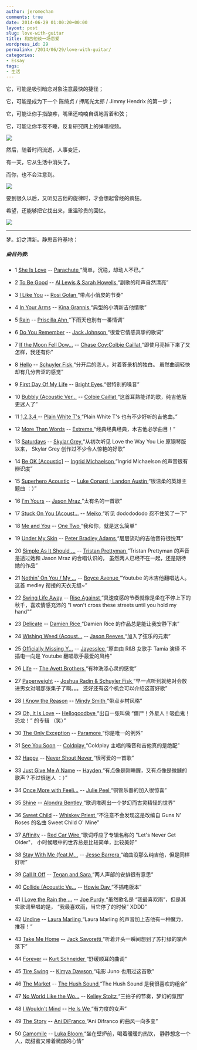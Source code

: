 ```yaml
---
author: jeromechan
comments: true
date: 2014-06-29 01:00:20+00:00
layout: post
slug: love-with-guitar
title: 和吉他谈一场恋爱
wordpress_id: 29
permalink: /2014/06/29/love-with-guitar/
categories:
- Essay
tags:
- 生活
---
```


它，可能是吸引暗恋对象注意最快的捷径；


它，可能是成为下一个 陈绮贞 / 押尾光太郎 / Jimmy Hendrix 的第一步；

它，可能让你手指酸疼，嘴里还喃喃自语地背着和弦；

它，可能让你半夜不睡，反复研究网上的弹唱视频。

[![](/images/2014-06-29-love-with-guitar/1382592783_g8gT.jpg)](/images/2014-06-29-love-with-guitar/1382592783_g8gT.jpg)

然后，随着时间流逝，人事变迁，

有一天，它从生活中消失了。

而你，也不会注意到。

[![](/images/2014-06-29-love-with-guitar/1382592809_EWKb.jpg)](/images/2014-06-29-love-with-guitar/1382592809_EWKb.jpg)

要到很久以后，又听见吉他的旋律时，才会想起曾经的疯狂。

希望，还能够把它找出来，重温珍贵的回忆。

[![](/images/2014-06-29-love-with-guitar/1382592827_URH4.jpg)](/images/2014-06-29-love-with-guitar/1382592827_URH4.jpg)

-------------------------------------------------------------

梦。幻之清新。静思音符基地：



##### 曲目列表:





	
  * 1 [She Is Love](http://www.xiami.com/song/3669608) -- [Parachute ](http://www.xiami.com/artist/60704)“简单，沉稳，却动人不已。”

	
  * 2 [To Be Good](http://www.xiami.com/song/1771143590) -- [Al Lewis & Sarah Howells ](http://www.xiami.com/artist/67936)“副歌的和声自然漂亮”

	
  * 3 [I Like You](http://www.xiami.com/song/1770480663) -- [Rosi Golan ](http://www.xiami.com/artist/63167)“带点小俏皮的节奏”

	
  * 4 [In Your Arms](http://www.xiami.com/song/1769386135) -- [Kina Grannis ](http://www.xiami.com/artist/49268)“典型的小清新吉他情歌”

	
  * 5 [Rain](http://www.xiami.com/song/3623582) -- [Priscilla Ahn ](http://www.xiami.com/artist/23845)“下雨天也别有一番情调”

	
  * 6 [Do You Remember](http://www.xiami.com/song/2080375) -- [Jack Johnson ](http://www.xiami.com/artist/23424)“很爱它情感真挚的歌词”

	
  * 7 [If the Moon Fell Dow...](http://www.xiami.com/song/1769679891) -- [Chase Coy;Colbie Caillat ](http://www.xiami.com/artist/57550)“即使月亮掉下来了又怎样，我还有你”

	
  * 8 [Hello](http://www.xiami.com/song/1769229030) -- [Schuyler Fisk ](http://www.xiami.com/artist/67513)“分开后的恋人，对着答录机的独白。
虽然曲调轻快却有几分苦涩的感觉”<!-- more -->

	
  * 9 [First Day Of My Life](http://www.xiami.com/song/2452032) -- [Bright Eyes ](http://www.xiami.com/artist/32756)“很特别的嗓音”

	
  * 10 [Bubbly (Acoustic Ver...](http://www.xiami.com/song/1770019705) -- [Colbie Caillat ](http://www.xiami.com/artist/23691)“这首耳熟能详的歌，纯吉他版更迷人了”

	
  * 11 [1,2,3,4 ](http://www.xiami.com/song/3319867) -- [Plain White T's ](http://www.xiami.com/artist/24045)“Plain White T's 也有不少好听的吉他曲。”

	
  * 12 [More Than Words](http://www.xiami.com/song/1566405) -- [Extreme ](http://www.xiami.com/artist/16163)“经典经典经典，木吉他必学曲目！”

	
  * 13 [Saturdays](http://www.xiami.com/song/2593987) -- [Skylar Grey ](http://www.xiami.com/artist/36285)“从初次听见 Love the Way You Lie 原钢琴版以来，
Skylar Grey 创作过不少令人惊艳的好歌”

	
  * 14 [Be OK [Acoustic]](http://www.xiami.com/song/3368134) -- [Ingrid Michaelson ](http://www.xiami.com/artist/33959)“Ingrid Michaelson 的声音很有辨识度”

	
  * 15 [Superhero Acoustic](http://www.xiami.com/song/1771161463) -- [Luke Conard ; Landon Austin ](http://www.xiami.com/artist/113734)“很温柔的英雄主题曲 ：）”

	
  * 16 [I'm Yours](http://www.xiami.com/song/2079017) -- [Jason Mraz ](http://www.xiami.com/artist/23401)“太有名的一首歌”

	
  * 17 [Stuck On You (Acoust...](http://www.xiami.com/song/1771648747) -- [Meiko ](http://www.xiami.com/artist/38827)“听见 dododododo 忍不住笑了一下”

	
  * 18 [Me and You](http://www.xiami.com/song/1771559328) -- [One Two ](http://www.xiami.com/artist/121576)“我和你，就是这么简单”

	
  * 19 [Under My Skin](http://www.xiami.com/song/2316234) -- [Peter Bradley Adams ](http://www.xiami.com/artist/29957)“层层流动的吉他音符很悦耳”

	
  * 20 [Simple As It Should ...](http://www.xiami.com/song/2073768) -- [Tristan Prettyman ](http://www.xiami.com/artist/23351)“Tristan Prettyman 的声音是透过她和 Jason Mraz 的合唱认识的，
虽然两人已经不在一起，还是期待她的作品”

	
  * 21 [Nothin' On You / My ...](http://www.xiami.com/song/1770477308) -- [Boyce Avenue ](http://www.xiami.com/artist/60196)“Youtube 的木吉他翻唱达人。这首 medley 衔接的天衣无缝~”

	
  * 22 [Swing Life Away](http://www.xiami.com/song/2173178) -- [Rise Against ](http://www.xiami.com/artist/25265)“具速度感的节奏就像是坐在不停上下的秋千，喜欢情感充沛的
"I won't cross these streets until you hold my hand"”

	
  * 23 [Delicate](http://www.xiami.com/song/1320707) -- [Damien Rice ](http://www.xiami.com/artist/14204)“Damien Rice 的作品总是能让我安静下来”

	
  * 24 [Wishing Weed (Acoust...](http://www.xiami.com/song/1769269818) -- [Jason Reeves ](http://www.xiami.com/artist/68398)“加入了弦乐的元素”

	
  * 25 [Officially Missing Y...](http://www.xiami.com/song/1771318282) -- [Jayesslee ](http://www.xiami.com/artist/82094)“原曲由 R&B 女歌手 Tamia 演绎
不插电一向是 Youtube 翻唱歌手最爱的风格”

	
  * 26 [Life](http://www.xiami.com/song/1771228495) -- [The Avett Brothers ](http://www.xiami.com/artist/33884)“有种洗涤心灵的感觉”

	
  * 27 [Paperweight](http://www.xiami.com/song/1769360258) -- [Joshua Radin & Schuyler Fisk ](http://www.xiami.com/artist/23256)“早一点听到就绝对会放进男女对唱那张集子了啊。。。
还好还有这个机会可以介绍这首好歌”

	
  * 28 [I Know the Reason](http://www.xiami.com/song/2516914) -- [Mindy Smith ](http://www.xiami.com/artist/34600)“带点乡村风格”

	
  * 29 [Oh, It Is Love](http://www.xiami.com/song/2219165) -- [Hellogoodbye ](http://www.xiami.com/artist/26711)“出自一张叫做 “僵尸！外星人！吸血鬼！恐龙！” 的专辑 （笑）”

	
  * 30 [The Only Exception](http://www.xiami.com/song/1769109059) -- [Paramore ](http://www.xiami.com/artist/28436)“你是唯一的例外”

	
  * 31 [See You Soon](http://www.xiami.com/song/1769074299) -- [Coldplay ](http://www.xiami.com/artist/23282)“Coldplay 主唱的嗓音和吉他真的是绝配”

	
  * 32 [Happy](http://www.xiami.com/song/1768974300) -- [Never Shout Never ](http://www.xiami.com/artist/33596)“很可爱的一首歌”

	
  * 33 [Just Give Me A Name](http://www.xiami.com/song/1771662270) -- [Hayden ](http://www.xiami.com/artist/13128)“有点像是刚睡醒，又有点像是微醺的歌声？不过很迷人 ：）”

	
  * 34 [Once More with Feeli...](http://www.xiami.com/song/1769172110) -- [Julie Peel ](http://www.xiami.com/artist/66150)“铜管乐器的加入很惊喜”

	
  * 35 [Shine](http://www.xiami.com/song/3666951) -- [Alondra Bentley ](http://www.xiami.com/artist/60675)“歌词堆砌出一个梦幻而古灵精怪的世界”

	
  * 36 [Sweet Child](http://www.xiami.com/song/3468584) -- [Whiskey Priest ](http://www.xiami.com/artist/57066)“不注意不会发现这是改编自 Guns N' Roses 的名曲 Sweet Child O' Mine”

	
  * 37 [Affinity](http://www.xiami.com/song/3357881) -- [Red Car Wire ](http://www.xiami.com/artist/55411)“歌词呼应了专辑名称的 "Let's Never Get Older"，
小时候眼中的世界总是比较简单，比较美好”

	
  * 38 [Stay With Me (feat.M...](http://www.xiami.com/song/1770218761) -- [Jesse Barrera ](http://www.xiami.com/artist/90241)“编曲没那么纯吉他，但是同样好听”

	
  * 39 [Call It Off](http://www.xiami.com/song/2405549) -- [Tegan and Sara ](http://www.xiami.com/artist/31820)“两人声部的安排很有意思”

	
  * 40 [Collide (Acoustic Ve...](http://www.xiami.com/song/1771091149) -- [Howie Day ](http://www.xiami.com/artist/28516)“不插电版本”

	
  * 41 [I Love the Rain the ...](http://www.xiami.com/song/2200484) -- [Joe Purdy ](http://www.xiami.com/artist/26148)“虽然歌名是 “我最喜欢雨”，但是其实歌词里唱的是，
“我最喜欢雨，当它停了的时候” XDDD”

	
  * 42 [Undine](http://www.xiami.com/song/1771730496) -- [Laura Marling ](http://www.xiami.com/artist/32887)“Laura Marling 的声音加上吉他有一种魔力，推荐！”

	
  * 43 [Take Me Home](http://www.xiami.com/song/1771050708) -- [Jack Savoretti ](http://www.xiami.com/artist/26145)“听着开头一瞬间想到了苏打绿的掌声落下”

	
  * 44 [Forever](http://www.xiami.com/song/1772224143) -- [Kurt Schneider ](http://www.xiami.com/artist/88001)“舒缓顺耳的曲调”

	
  * 45 [Tire Swing](http://www.xiami.com/song/2095376) -- [Kimya Dawson ](http://www.xiami.com/artist/23702)“电影 Juno 也用过这首歌”

	
  * 46 [The Market](http://www.xiami.com/song/2199138) -- [The Hush Sound ](http://www.xiami.com/artist/26096)“The Hush Sound 是我很喜欢的组合”

	
  * 47 [No World Like the Wo...](http://www.xiami.com/song/2417742) -- [Kelley Stoltz ](http://www.xiami.com/artist/32049)“三拍子的节奏，梦幻的氛围”

	
  * 48 [I Wouldn't Mind](http://www.xiami.com/song/1769595654) -- [He Is We ](http://www.xiami.com/artist/66330)“有力度的女声”

	
  * 49 [The Story](http://www.xiami.com/song/1021653) -- [Ani DiFranco ](http://www.xiami.com/artist/10153)“Ani Difranco 的曲风一向多变”

	
  * 50 [Camomile](http://www.xiami.com/song/1431662) -- [Luka Bloom ](http://www.xiami.com/artist/14198)“坐在壁炉前，喝着暖暖的热饮，
静静想念一个人，既甜蜜又带着微酸的心情”


